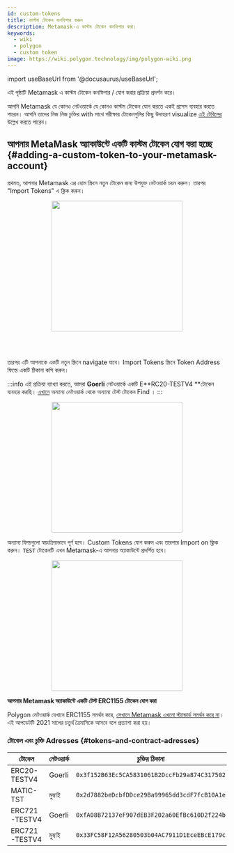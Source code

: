 ```yaml
---
id: custom-tokens
title: কাস্টম টোকেন কনফিগার করুন
description: Metamask-এ কাস্টম টোকেন কনফিগার করা।
keywords:
  - wiki
  - polygon
  - custom token
image: https://wiki.polygon.technology/img/polygon-wiki.png
---
```


import useBaseUrl from '@docusaurus/useBaseUrl';

এই পৃষ্ঠাটি Metamask এ কাস্টম টোকেন কনফিগার / যোগ করার প্রক্রিয়া প্রদর্শন করে।

আপনি Metamask যে কোনও নেটওয়ার্কে যে কোনও কাস্টম টোকেন যোগ করতে একই প্রসেস ব্যবহার করতে পারেন। আপনি তাদের নিজ নিজ চুক্তির with সাথে পরীক্ষার টোকেনগুলির কিছু উদাহরণ visualize [এই টেবিলের](#tokens-and-contract-adresses) উল্লেখ করতে পারেন।

## আপনার MetaMask অ্যাকাউন্টে একটি কাস্টম টোকেন যোগ করা হচ্ছে {#adding-a-custom-token-to-your-metamask-account}

প্রথমত, আপনার Metamask এর হোম স্ক্রিনে নতুন টোকেন জন্য উপযুক্ত নেটওয়ার্ক চয়ন করুন। তারপর "Import Tokens" এ ক্লিক করুন।

<div align="center">
<img width="300" src={useBaseUrl("img/metamask/develop/add-test-token.png")} />
</div>

<br></br>

তারপর এটি আপনাকে একটি নতুন স্ক্রিনে navigate যাবে। Import Tokens স্ক্রিনে Token Address ফিল্ডে একটি ঠিকানা কপি করুন।

:::info
এই প্রক্রিয়া ব্যাখ্যা করতে, আমরা **Goerli** নেটওয়ার্কে একটি E**RC20-TESTV4 **টোকেন ব্যবহার করছি। [<ins>এখানে</ins>](#tokens-and-contract-adresses) অন্যান্য নেটওয়ার্ক থেকে অন্যান্য টেস্ট টোকেন Find ।
:::

<div align="center">
<img width="300" src={useBaseUrl("img/metamask/develop/token-contract-address.png")} />
</div>

অন্যান্য ফিল্ডগুলো স্বয়ংক্রিয়ভাবে পূর্ণ হবে। Custom Tokens যোগ করুন এবং তারপরে Import on ক্লিক করুন। `TEST` টোকেনটি এখন Metamask-এ আপনার অ্যাকাউন্টে প্রদর্শিত হবে।

<div align="center">
<img width="300" src={useBaseUrl("img/metamask/develop/added-token.png")} />
</div>

**আপনার Metamask অ্যাকাউন্টে একটি টেস্ট ERC1155 টোকেন যোগ করা**

Polygon নেটওয়ার্ক যেখানে ERC1155 সমর্থন করে, [সেখানে Metamask এখনো স্ট্যান্ডার্ড সমর্থন করে না](https://metamask.zendesk.com/hc/en-us/articles/360058488651-Does-MetaMask-support-ERC-1155-)। এই আপডেটটি 2021 সালের চতুর্থ ত্রৈমাসিকে আসবে বলে প্রত্যাশা করা হয়।

### টোকেন এবং চুক্তি Adresses {#tokens-and-contract-adresses}

| টোকেন | নেটওয়ার্ক | চুক্তির ঠিকানা |
|---------------|---------|----------------------------------------------|
| ERC20-TESTV4 | Goerli | `0x3f152B63Ec5CA5831061B2DccFb29a874C317502` |
| MATIC-TST | মুম্বাই | `0x2d7882beDcbfDDce29Ba99965dd3cdF7fcB10A1e` |
| ERC721-TESTV4 | Goerli | `0xfA08B72137eF907dEB3F202a60EfBc610D2f224b` |
| ERC721-TESTV4 | মুম্বাই | `0x33FC58F12A56280503b04AC7911D1EceEBcE179c` |
